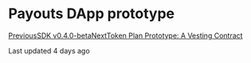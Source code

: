 # Payouts DApp prototype

[PreviousSDK v0.4.0-beta](broken-reference)[NextToken Plan Prototype: A Vesting Contract](broken-reference)

Last updated 4 days ago
